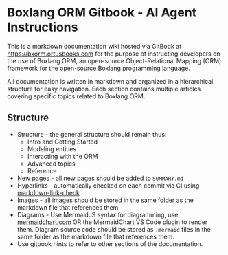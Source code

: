 # Boxlang ORM Gitbook - AI Agent Instructions

This is a markdown documentation wiki hosted via GitBook at https://bxorm.ortusbooks.com for the purpose of instructing developers on the use of Boxlang ORM, an open-source Object-Relational Mapping (ORM) framework for the open-source Boxlang programming language.

All documentation is written in markdown and organized in a hierarchical structure for easy navigation. Each section contains multiple articles covering specific topics related to Boxlang ORM.

## Structure

* Structure - the general structure should remain thus:
    * Intro and Getting Started
    * Modeling entities
    * Interacting with the ORM
    * Advanced topics
    * Reference
* New pages - all new pages should be added to `SUMMARY.md`
* Hyperlinks - automatically checked on each commit via CI using [markdown-link-check](.github/workflows/link-checker.yml)
* Images - all images should be stored in the same folder as the markdown file that references them
* Diagrams - Use MermaidJS syntax for diagramming, use [mermaidchart.com](https://www.mermaidchart.com/) OR the MermaidChart VS Code plugin to render them. Diagram source code should be stored as `.mermaid` files in the same folder as the markdown file that references them.
* Use gitbook hints to refer to other sections of the documentation.